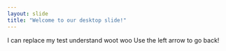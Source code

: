 ```yaml
---
layout: slide
title: "Welcome to our desktop slide!"
---
```

I can replace my test understand woot woo
Use the left arrow to go back!
